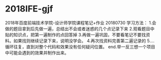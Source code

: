 # 2018IFE-gjf 
2018年百度前端技术学院-设计师学院课程笔记+作业
20180730
学习方法：
  1.会做的题目拿到后先做一遍，总结出不会或者迷惑的几个点记录下来
  2.观看题目中贴的知识点，把第一遍制作的点回答掉
  3.再做一遍巩固，不要看笔记不要找资料。如果找则继续记录下来，说明没学会。
  4.再次找资料完善第二遍记录的
  5....循环往复，直到对整个代码和效果没有任何疑问位置。
  end.举一反三想一个项目中可能会遇到的效果并制作出来。